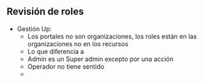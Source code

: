 ## Revisión de roles
- Gestión Up:
	- Los portales no son organizaciones, los roles están en las organizaciones no en los recursos
	- Lo que diferencia a
	- Admin es un Super admin excepto por una acción
	- Operador no tiene sentido
	- 
